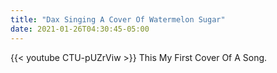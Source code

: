 ```yaml
---
title: "Dax Singing A Cover Of Watermelon Sugar"
date: 2021-01-26T04:30:45-05:00
---
```


{{< youtube CTU-pUZrViw >}}
This My First Cover Of A Song.
